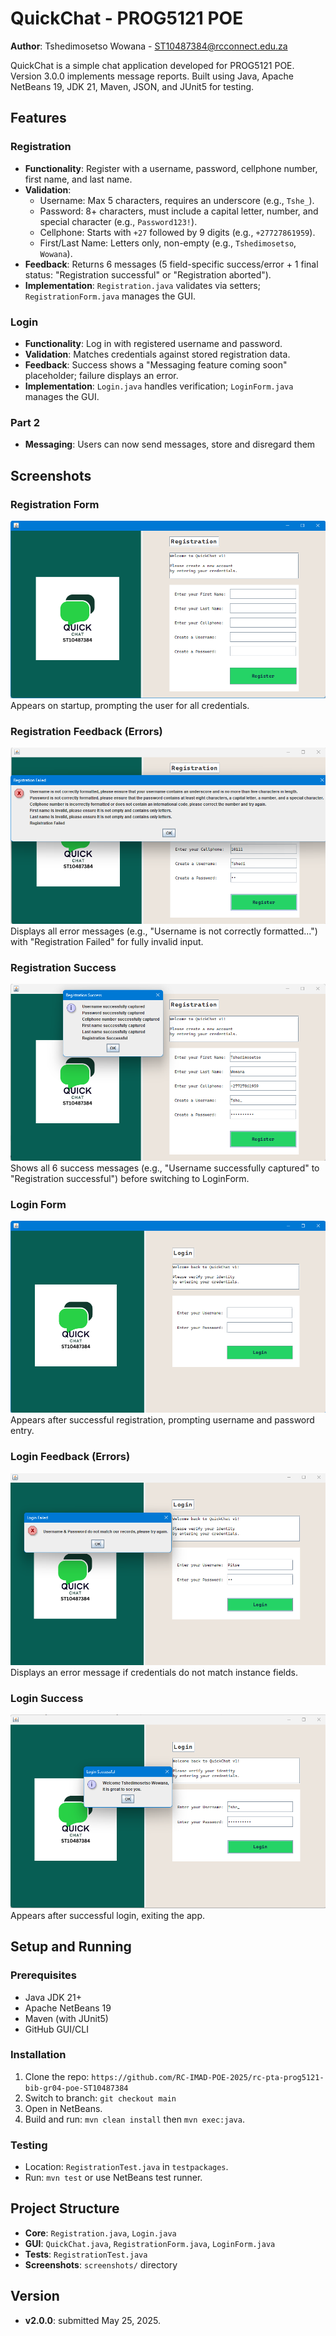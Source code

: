 # QuickChat - PROG5121 POE

**Author**: Tshedimosetso Wowana - ST10487384@rcconnect.edu.za

QuickChat is a simple chat application developed for PROG5121 POE. Version 3.0.0 implements message reports. Built using Java, Apache NetBeans 19, JDK 21, Maven, JSON, and JUnit5 for testing.

## Features

### Registration
- **Functionality**: Register with a username, password, cellphone number, first name, and last name.
- **Validation**:
  - Username: Max 5 characters, requires an underscore (e.g., `Tshe_`).
  - Password: 8+ characters, must include a capital letter, number, and special character (e.g., `Password123!`).
  - Cellphone: Starts with `+27` followed by 9 digits (e.g., `+27727861959`).
  - First/Last Name: Letters only, non-empty (e.g., `Tshedimosetso`, `Wowana`).
- **Feedback**: Returns 6 messages (5 field-specific success/error + 1 final status: "Registration successful" or "Registration aborted").
- **Implementation**: `Registration.java` validates via setters; `RegistrationForm.java` manages the GUI.

### Login
- **Functionality**: Log in with registered username and password.
- **Validation**: Matches credentials against stored registration data.
- **Feedback**: Success shows a "Messaging feature coming soon" placeholder; failure displays an error.
- **Implementation**: `Login.java` handles verification; `LoginForm.java` manages the GUI.

### Part 2
- **Messaging**: Users can now send messages, store and disregard them

## Screenshots

### Registration Form
![Registration Form](screenshots/RegistrationForm.png)  
Appears on startup, prompting the user for all credentials.

### Registration Feedback (Errors)
![Registration Feedback Errors](screenshots/RegistrationFeedbackErrors.png)  
Displays all error messages (e.g., "Username is not correctly formatted...") with "Registration Failed" for fully invalid input.

### Registration Success
![Registration Success](screenshots/RegistrationSuccess.png)  
Shows all 6 success messages (e.g., "Username successfully captured" to "Registration successful") before switching to LoginForm.

### Login Form
![Login Form](screenshots/LoginForm.png)  
Appears after successful registration, prompting username and password entry.

### Login Feedback (Errors)
![Login Form](screenshots/LoginFailed.png)  
Displays an error message if credentials do not match instance fields.

### Login Success
![Login Form](screenshots/LoginSuccess.png)  
Appears after successful login, exiting the app.

## Setup and Running

### Prerequisites
- Java JDK 21+
- Apache NetBeans 19
- Maven (with JUnit5)
- GitHub GUI/CLI

### Installation
1. Clone the repo: `https://github.com/RC-IMAD-POE-2025/rc-pta-prog5121-bib-gr04-poe-ST10487384`
2. Switch to branch: `git checkout main`
3. Open in NetBeans.
4. Build and run: `mvn clean install` then `mvn exec:java`.

### Testing
- Location: `RegistrationTest.java` in `testpackages`.
- Run: `mvn test` or use NetBeans test runner.

## Project Structure
- **Core**: `Registration.java`, `Login.java`
- **GUI**: `QuickChat.java`, `RegistrationForm.java`, `LoginForm.java`
- **Tests**: `RegistrationTest.java`
- **Screenshots**: `screenshots/` directory

## Version
- **v2.0.0**: submitted May 25, 2025.
